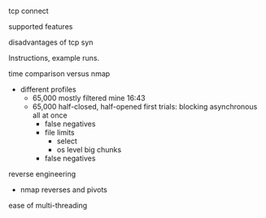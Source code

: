 tcp connect

supported features

disadvantages of tcp syn

Instructions, example runs.


time comparison versus nmap

- different profiles
    - 65,000 mostly filtered
        mine 16:43
    - 65,000 half-closed, half-opened
first trials:
    blocking
    asynchronous all at once
       - false negatives
       - file limits
            - select
            - os level
    big chunks
        - false negatives

reverse engineering
- nmap reverses and pivots

ease of multi-threading



